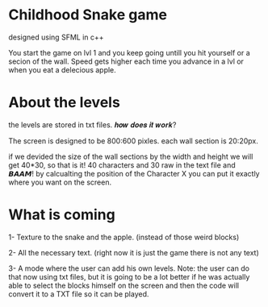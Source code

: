 # Childhood Snake game
designed using SFML in c++

You start the game on lvl 1 and you keep going untill you hit yourself or a secion of the wall.
Speed gets higher each time you advance in a lvl or when you eat a delecious apple.

# About the levels
the levels are stored in txt files. 𝒉𝒐𝒘 𝒅𝒐𝒆𝒔 𝒊𝒕 𝒘𝒐𝒓𝒌?

 The screen is designed to be 800:600 pixles.
 each wall section is 20:20px.
 
 if we devided the size of the wall sections by the width and height we will get 40*30, so that is it! 40 characters and 30 raw in the text file and 𝘽𝘼𝘼𝙈!
 by calcualting the position of the Character X you can put it exactly where you want on the screen.

 # What is coming
1- Texture to the snake and the apple. (instead of those weird blocks)

2- All the necessary text. (right now it is just the game there is not any text)

3- A mode where the user can add his own levels. 
Note: the user can do that now using txt files, but it is going to be a lot better if he was actually able to select
the blocks himself on the screen and then the code will convert it to a TXT file so it can be played.

